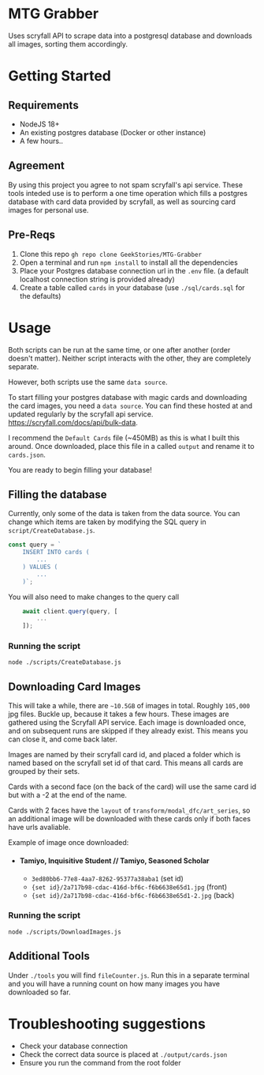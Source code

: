 # MTG Grabber

Uses scryfall API to scrape data into a postgresql database and downloads all images, sorting them accordingly.

# Getting Started

## Requirements

- NodeJS 18+
- An existing postgres database (Docker or other instance)
- A few hours..

## Agreement

By using this project you agree to not spam scryfall's api service. These tools inteded use is to perform a one time operation which fills a postgres database with card data provided by scryfall, as well as sourcing card images for personal use.

## Pre-Reqs

1.  Clone this repo `gh repo clone GeekStories/MTG-Grabber`
2.  Open a terminal and run `npm install` to install all the dependencies
3.  Place your Postgres database connection url in the `.env` file. (a default localhost connection string is provided already)
4. Create a table called `cards` in your database (use `./sql/cards.sql` for the defaults)

# Usage

Both scripts can be run at the same time, or one after another (order doesn't matter). Neither script interacts with the other, they are completely separate.

However, both scripts use the same `data source`.

To start filling your postgres database with magic cards and downloading the card images, you need a `data source`. You can find these hosted at and updated regularly by the scryfall api service. https://scryfall.com/docs/api/bulk-data.

I recommend the `Default Cards` file (~450MB) as this is what I built this around. Once downloaded, place this file in a called `output` and rename it to `cards.json`.

You are ready to begin filling your database!

## Filling the database

Currently, only some of the data is taken from the data source. You can change which items are taken by modifying the SQL query in `script/CreateDatabase.js`.

```js
const query = `
    INSERT INTO cards (
        ...
    ) VALUES (
        ...
    )`;
```

You will also need to make changes to the query call

```js
    await client.query(query, [
        ...
    ]);
```

### Running the script

`node ./scripts/CreateDatabase.js`

## Downloading Card Images

This will take a while, there are `~10.5GB` of images in total. Roughly `105,000` jpg files. Buckle up, because it takes a few hours. These images are gathered using the Scryfall API service. Each image is downloaded once, and on subsequent runs are skipped if they already exist. This means you can close it, and come back later.

Images are named by their scryfall card id, and placed a folder which is named based on the scryfall set id of that card. This means all cards are grouped by their sets.

Cards with a second face (on the back of the card) will use the same card id but with a -2 at the end of the name.

Cards with 2 faces have the `layout` of `transform/modal_dfc/art_series`, so an additional image will be downloaded with these cards only if both faces have urls avaliable.

Example of image once downloaded:

- #### Tamiyo, Inquisitive Student // Tamiyo, Seasoned Scholar
  - `3ed80bb6-77e8-4aa7-8262-95377a38aba1` (set id)
  - `{set id}/2a717b98-cdac-416d-bf6c-f6b6638e65d1.jpg` (front)
  - `{set id}/2a717b98-cdac-416d-bf6c-f6b6638e65d1-2.jpg` (back)

### Running the script

`node ./scripts/DownloadImages.js`

## Additional Tools

Under `./tools` you will find `fileCounter.js`. Run this in a separate terminal and you will have a running count on how many images you have downloaded so far.

# Troubleshooting suggestions

- Check your database connection
- Check the correct data source is placed at `./output/cards.json`
- Ensure you run the command from the root folder
